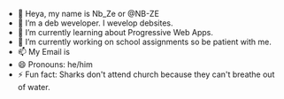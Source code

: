 - 👋 Heya, my name is Nb_Ze or @NB-ZE
- 👀 I’m a deb weveloper. I wevelop debsites.
- 🌱 I’m currently learning about Progressive Web Apps.
- 💞️ I’m currently working on school assignments so be patient with me.
- 📫 My Email is
- 😄 Pronouns: he/him
- ⚡ Fun fact: Sharks don't attend church because they can't breathe out of water.

